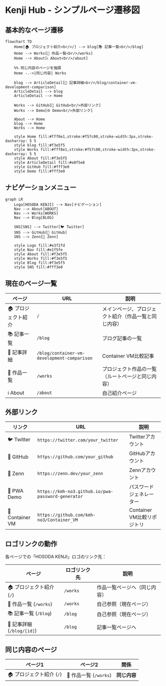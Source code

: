 # Kenji Hub - シンプルページ遷移図

## 基本的なページ遷移

```mermaid
flowchart TD
    Home[🏠 プロジェクト紹介<br/>/] --> blog[📚 記事一覧<br/>/blog]
    Home --> Works[💼 作品一覧<br/>/works]
    Home --> About[ℹ️ About<br/>/about]
    
    %% 同じ内容のページを強調
    Home -.->|同じ内容| Works
    
    blog --> ArticleDetail[📄 記事詳細<br/>/blog/container-vm-development-comparison]
    ArticleDetail --> blog
    ArticleDetail --> Home
    
    Works --> GitHub[🐙 GitHub<br/>外部リンク]
    Works --> Demo[🌐 Demo<br/>外部リンク]
    
    About --> Home
    blog --> Home
    Works --> Home
    
    style Home fill:#fff8e1,stroke:#f57c00,stroke-width:3px,stroke-dasharray: 5 5
    style blog fill:#f3e5f5
    style Works fill:#fff8e1,stroke:#f57c00,stroke-width:3px,stroke-dasharray: 5 5
    style About fill:#f3e5f5
    style ArticleDetail fill:#e8f5e8
    style GitHub fill:#fff3e0
    style Demo fill:#fff3e0
```

## ナビゲーションメニュー

```mermaid
graph LR
    Logo[HOSODA KENJI] --> Nav[ナビゲーション]
    Nav --> About[ABOUT]
    Nav --> Works[WORKS]
    Nav --> Blog[BLOG]
    
    SNS[SNS] --> Twitter[🐦 Twitter]
    SNS --> GitHub[🐙 GitHub]
    SNS --> Zenn[📝 Zenn]
    
    style Logo fill:#e3f2fd
    style Nav fill:#e1f5fe
    style About fill:#f3e5f5
    style Works fill:#f3e5f5
    style Blog fill:#f3e5f5
    style SNS fill:#fff3e0
```

## 現在のページ一覧

| ページ | URL | 説明 |
|--------|-----|------|
| 🏠 プロジェクト紹介 | `/` | メインページ、プロジェクト紹介（作品一覧と同じ内容） |
| 📚 記事一覧 | `/blog` | ブログ記事の一覧 |
| 📄 記事詳細 | `/blog/container-vm-development-comparison` | Container VM比較記事 |
| 💼 作品一覧 | `/works` | プロジェクト作品の一覧（ルートページと同じ内容） |
| ℹ️ About | `/about` | 自己紹介ページ |

## 外部リンク

| リンク | URL | 説明 |
|--------|-----|------|
| 🐦 Twitter | `https://twitter.com/your_twitter` | Twitterアカウント |
| 🐙 GitHub | `https://github.com/your_github` | GitHubアカウント |
| 📝 Zenn | `https://zenn.dev/your_zenn` | Zennアカウント |
| 🔐 PWA Demo | `https://kmh-no3.github.io/pwa-password-generator` | パスワードジェネレーター |
| 🐙 Container VM | `https://github.com/kmh-no3/Container_VM` | Container VM比較リポジトリ |

## ロゴリンクの動作

各ページでの「HOSODA KENJI」ロゴのリンク先：

| ページ | ロゴリンク先 | 説明 |
|--------|-------------|------|
| 🏠 プロジェクト紹介 (`/`) | `/works` | 作品一覧ページへ（同じ内容） |
| 💼 作品一覧 (`/works`) | `/works` | 自己参照（現在ページ） |
| 📚 記事一覧 (`/blog`) | `/blog` | 自己参照（現在ページ） |
| 📄 記事詳細 (`/blog/[id]`) | `/blog` | 記事一覧ページへ |

## 同じ内容のページ

| ページ1 | ページ2 | 関係 |
|---------|---------|------|
| 🏠 プロジェクト紹介 (`/`) | 💼 作品一覧 (`/works`) | **同じ内容** |
